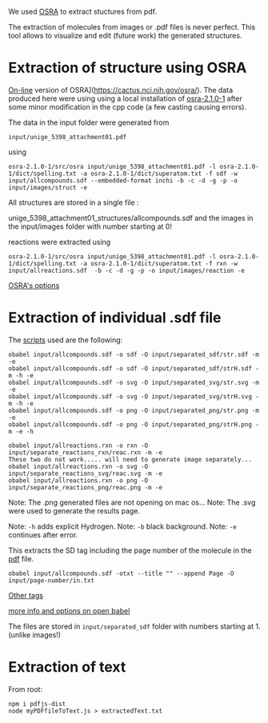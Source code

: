 We used [OSRA](https://cactus.nci.nih.gov/osra/) to extract stuctures from pdf.

The extraction of molecules from images or .pdf files is never perfect. This tool allows to visualize and edit (future work) the generated structures.

# Extraction of structure using OSRA 

[On-line](https://cactus.nci.nih.gov/cgi-bin/osra/index.cgi) version of OSRA](https://cactus.nci.nih.gov/osra/).
The data produced here were using using a local installation of [osra-2.1.0-1](https://sourceforge.net/projects/osra/) after some minor modification in the cpp code (a few casting causing errors).

The data in the input folder were generated from  

`input/unige_5398_attachment01.pdf`

using 
```
osra-2.1.0-1/src/osra input/unige_5398_attachment01.pdf -l osra-2.1.0-1/dict/spelling.txt -a osra-2.1.0-1/dict/superatom.txt -f sdf -w  input/allcompounds.sdf --embedded-format inchi -b -c -d -g -p -o input/images/struct -e
```
All structures are stored in a single file :

unige_5398_attachment01_structures/allcompounds.sdf
and the images in the input/images folder with number starting at 0!

reactions were extracted using
```
osra-2.1.0-1/src/osra input/unige_5398_attachment01.pdf -l osra-2.1.0-1/dict/spelling.txt -a osra-2.1.0-1/dict/superatom.txt -f rxn -w  input/allreactions.sdf  -b -c -d -g -p -o input/images/reaction -e
```
[OSRA's options](optionsASRA)

# Extraction of individual .sdf file

The [scripts](https://openbabel.org/docs/dev/Command-line_tools/babel.html) used are the following:
```
obabel input/allcompounds.sdf -o sdf -O input/separated_sdf/str.sdf -m -e
obabel input/allcompounds.sdf -o sdf -O input/separated_sdf/strH.sdf -m -h -e 
obabel input/allcompounds.sdf -o svg -O input/separated_svg/str.svg -m -e 
obabel input/allcompounds.sdf -o svg -O input/separated_svg/strH.svg -m -h -e
obabel input/allcompounds.sdf -o png -O input/separated_png/str.png -m -e 
obabel input/allcompounds.sdf -o png -O input/separated_png/strH.png -m -e -h

obabel input/allreactions.rxn -o rxn -O input/separate_reactions_rxn/reac.rxn -m -e
These two do not work..... will need to generate image separately...
obabel input/allreactions.rxn -o svg -O input/separate_reactions_svg/reac.svg -m -e
obabel input/allreactions.rxn -o png -O input/separate_reactions_png/reac.png -m -e
```
Note: The .png generated files are not opening on mac os...
Note: The .svg were used to generate the results page. 

Note: `-h` adds explicit Hydrogen.
Note: `-b` black background.
Note: `-e` continues after error.


This extracts the SD tag including the page number of the molecule in the [pdf](unige_5398_attachment01.pdf) file.
```
obabel input/allcompounds.sdf -otxt --title "" --append Page -O input/page-number/in.txt
```
[Other tags](SDtags.md)

[more info and options on open babel](https://openbabel.org/docs/dev/Command-line_tools/babel.html#babel-options)

The files are stored in `input/separated_sdf` folder with numbers starting at 1. (unlike images!)

# Extraction of text

From root:
```
npm i pdfjs-dist
node myPDFfileToText.js > extractedText.txt
```

